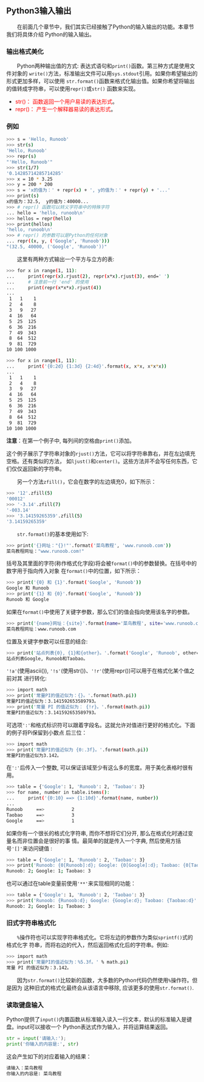 ## Python3输入输出

&emsp;&emsp;在前面几个章节中，我们其实已经接触了Python的输入输出的功能。本章节我们将具体介绍
Python的输入输出。

### 输出格式美化

&emsp;&emsp;Python两种输出值的方式: 表达式语句和`print()`函数。第三种方式是使用文件对象的
`write()`方法，标准输出文件可以用`sys.stdout`引用。如果你希望输出的形式更加多样，可以使用
`str.format()`函数来格式化输出值。如果你希望将输出的值转成字符串，可以使用`repr()`或`str()`
函数来实现。

- <font color="red">str()： 函数返回一个用户易读的表达形式</font>。
- <font color="red">repr()： 产生一个解释器易读的表达形式</font>。

### 例如

```sh
>>> s = 'Hello, Runoob'
>>> str(s)
'Hello, Runoob'
>>> repr(s)
"'Hello, Runoob'"
>>> str(1/7)
'0.14285714285714285'
>>> x = 10 * 3.25
>>> y = 200 * 200
>>> s = 'x的值为：' + repr(x) + ', y的值为：' + repr(y) + '...'
>>> print(s)
x的值为：32.5,  y的值为：40000...
>>> # repr() 函数可以转义字符串中的特殊字符
... hello = 'hello, runoob\n'
>>> hellos = repr(hello)
>>> print(hellos)
'hello, runoob\n'
>>> # repr() 的参数可以是Python的任何对象
... repr((x, y, ('Google', 'Runoob')))
"(32.5, 40000, ('Google', 'Runoob'))"
```

&emsp;&emsp;这里有两种方式输出一个平方与立方的表:

```sh
>>> for x in range(1, 11):
...     print(repr(x).rjust(2), repr(x*x).rjust(3), end=' ')
...     # 注意前一行 'end' 的使用
...     print(repr(x*x*x).rjust(4))
...
 1   1    1
 2   4    8
 3   9   27
 4  16   64
 5  25  125
 6  36  216
 7  49  343
 8  64  512
 9  81  729
10 100 1000

>>> for x in range(1, 11):
...     print('{0:2d} {1:3d} {2:4d}'.format(x, x*x, x*x*x))
...
 1   1    1
 2   4    8
 3   9   27
 4  16   64
 5  25  125
 6  36  216
 7  49  343
 8  64  512
 9  81  729
10 100 1000
```

**注意**：在第一个例子中, 每列间的空格由`print()`添加。

这个例子展示了字符串对象的`rjust()`方法，它可以将字符串靠右，并在左边填充空格。还有类似的方法，
如`ljust()`和`center()`。这些方法并不会写任何东西，它们仅仅返回新的字符串。

&emsp;&emsp;另一个方法`zfill()`，它会在数字的左边填充0，如下所示：

```sh
>>> '12'.zfill(5)
'00012'
>>> '-3.14'.zfill(7)
'-003.14'
>>> '3.14159265359'.zfill(5)
'3.14159265359'
```

&emsp;&emsp;`str.format()`的基本使用如下:

```sh
>>> print('{}网址："{}!"'.format('菜鸟教程', 'www.runoob.com'))
菜鸟教程网址："www.runoob.com!"
```

括号及其里面的字符(称作格式化字段)将会被`format()`中的参数替换。在括号中的数字用于指向传入对象
在`format()`中的位置，如下所示：

```sh
>>> print('{0} 和 {1}'.format('Google', 'Runoob'))
Google 和 Runoob
>>> print('{1} 和 {0}'.format('Google', 'Runoob'))
Runoob 和 Google
```

如果在`format()`中使用了关键字参数，那么它们的值会指向使用该名字的参数。

```sh
>>> print('{name}网址：{site}'.format(name='菜鸟教程', site='www.runoob.com'))
菜鸟教程网址：www.runoob.com
```

位置及关键字参数可以任意的结合:

```sh
>>> print('站点列表{0}, {1}和{other}。'.format('Google', 'Runoob', other='Taobao'))
站点列表Google, Runoob和Taobao。
```

`'!a'`(使用ascii()), `'!s'`(使用str())、`'!r'`(使用repr())可以用于在格式化某个值之前对其
进行转化:

```sh
>>> import math
>>> print('常量PI的值近似为：{}。'.format(math.pi))
常量PI的值近似为：3.141592653589793。
>>> print('常量 PI 的值近似为： {!r}。'.format(math.pi))
常量PI的值近似为：3.141592653589793。
```

可选项`':'`和格式标识符可以跟着字段名。这就允许对值进行更好的格式化。下面的例子将Pi保留到小数点
后三位：

```sh
>>> import math
>>> print('常量PI的值近似为 {0:.3f}。'.format(math.pi))
常量PI的值近似为3.142。
```

在`':'`后传入一个整数, 可以保证该域至少有这么多的宽度。用于美化表格时很有用。

```sh
>>> table = {'Google': 1, 'Runoob': 2, 'Taobao': 3}
>>> for name, number in table.items():
...     print('{0:10} ==> {1:10d}'.format(name, number))
...
Runoob     ==>          2
Taobao     ==>          3
Google     ==>          1
```

如果你有一个很长的格式化字符串, 而你不想将它们分开, 那么在格式化时通过变量名而非位置会是很好的事
情。最简单的就是传入一个字典, 然后使用方括号`'[]'`来访问键值 :

```sh
>>> table = {'Google': 1, 'Runoob': 2, 'Taobao': 3}
>>> print('Runoob: {0[Runoob]:d}; Google: {0[Google]:d}; Taobao: {0[Taobao]:d}'.format(table))
Runoob: 2; Google: 1; Taobao: 3
```

也可以通过在table变量前使用`'**'`来实现相同的功能：

```sh
>>> table = {'Google': 1, 'Runoob': 2, 'Taobao': 3}
>>> print('Runoob: {Runoob:d}; Google: {Google:d}; Taobao: {Taobao:d}'.format(**table))
Runoob: 2; Google: 1; Taobao: 3
```

### 旧式字符串格式化

&emsp;&emsp;`%`操作符也可以实现字符串格式化。它将左边的参数作为类似`sprintf()`式的格式化字
符串，而将右边的代入，然后返回格式化后的字符串。例如:

```sh
>>> import math
>>> print('常量PI的值近似为：%5.3f。' % math.pi)
常量 PI 的值近似为：3.142。
```

&emsp;&emsp;因为`str.format()`比较新的函数，大多数的Python代码仍然使用`%`操作符。但是因为
这种旧式的格式化最终会从该语言中移除, 应该更多的使用`str.format()`.

### 读取键盘输入

Python提供了`input()`内置函数从标准输入读入一行文本，默认的标准输入是键盘。input可以接收一个
Python表达式作为输入，并将运算结果返回。

```python
str = input('请输入:');
print('你输入的内容是:', str)
```

这会产生如下的对应着输入的结果：

```sh
请输入：菜鸟教程
你输入的内容是: 菜鸟教程
```